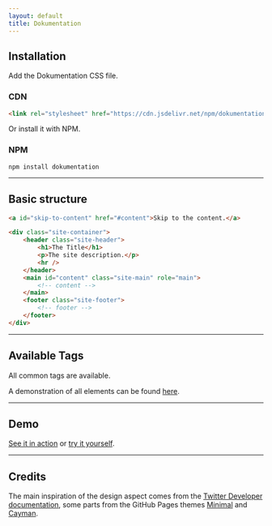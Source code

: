 ```yaml
---
layout: default
title: Dokumentation
---
```


## Installation

Add the Dokumentation CSS file.

### CDN

```html
<link rel="stylesheet" href="https://cdn.jsdelivr.net/npm/dokumentation@0.1.0/dokumentation.min.css" />
```

Or install it with NPM.

### NPM

```shell
npm install dokumentation
```

---

## Basic structure

```html
<a id="skip-to-content" href="#content">Skip to the content.</a>

<div class="site-container">
    <header class="site-header">
        <h1>The Title</h1>
        <p>The site description.</p>
        <hr />
    </header>
    <main id="content" class="site-main" role="main">
        <!-- content -->
    </main>
    <footer class="site-footer">
        <!-- footer -->
    </footer>
</div>
```

---

## Available Tags

All common tags are available.

A demonstration of all elements can be found [here](https://tobiasroeder.github.io/Dokumentation/elements).

---

## Demo

[See it in action](https://tobiasroeder.github.io/Dokumentation/elements) or [try it yourself](https://codepen.io/tobiasroeder/pen/QWJqXxb).

---

## Credits

The main inspiration of the design aspect comes from the [Twitter Developer documentation](https://developer.twitter.com/ja/docs/basics/response-codes), some parts from the GitHub Pages themes [Minimal](https://pages-themes.github.io/minimal/) and [Cayman](https://pages-themes.github.io/cayman/).
